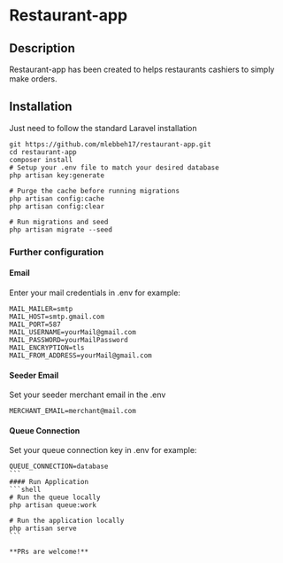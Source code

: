 # Restaurant-app

## Description
Restaurant-app has been created to helps restaurants cashiers to simply make orders.


## Installation
Just need to follow the standard Laravel installation

```shell
git https://github.com/mlebbeh17/restaurant-app.git
cd restaurant-app
composer install
# Setup your .env file to match your desired database
php artisan key:generate

# Purge the cache before running migrations
php artisan config:cache
php artisan config:clear

# Run migrations and seed
php artisan migrate --seed
```

### Further configuration
#### Email
Enter your mail credentials in .env for example:

````
MAIL_MAILER=smtp
MAIL_HOST=smtp.gmail.com
MAIL_PORT=587
MAIL_USERNAME=yourMail@gmail.com
MAIL_PASSWORD=yourMailPassword
MAIL_ENCRYPTION=tls
MAIL_FROM_ADDRESS=yourMail@gmail.com
````

#### Seeder Email
Set your seeder merchant email in the .env
````
MERCHANT_EMAIL=merchant@mail.com
````


#### Queue Connection
Set your queue connection key in .env for example:
````
QUEUE_CONNECTION=database
```
#### Run Application
```shell
# Run the queue locally
php artisan queue:work

# Run the application locally
php artisan serve
```

**PRs are welcome!**